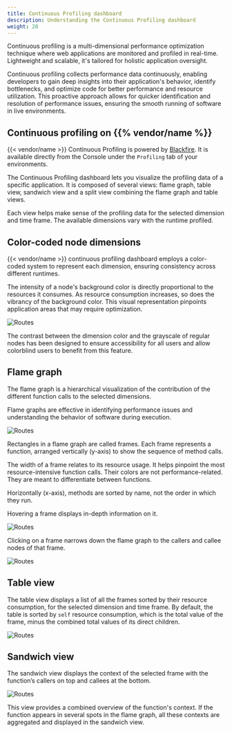 ```yaml
---
title: Continuous Profiling dashboard
description: Understanding the Continuous Profiling dashboard
weight: 20
---
```


Continuous profiling is a multi-dimensional performance optimization technique
where web applications are monitored and profiled in real-time. Lightweight and
scalable, it's tailored for holistic application oversight.

Continuous profiling collects performance data continuously, enabling developers to
gain deep insights into their application's behavior, identify bottlenecks, and
optimize code for better performance and resource utilization. This proactive
approach allows for quicker identification and resolution of performance issues,
ensuring the smooth running of software in live environments.

## Continuous profiling on {{% vendor/name %}}

{{< vendor/name >}} Continuous Profiling is powered by [Blackfire](../../../increase-observability/application-metrics/blackfire.md).
It is available directly from the Console under the `Profiling` tab of your environments.

The Continuous Profiling dashboard lets you visualize the profiling data of a specific application.
It is composed of several views: flame graph, table view, sandwich view and a split view combining the flame graph and table views.

Each view helps make sense of the profiling data for the selected dimension and time frame. The available dimensions vary with the runtime profiled.

## Color-coded node dimensions

{{< vendor/name >}} continuous profiling dashboard employs a color-coded system to represent each dimension, ensuring consistency across different runtimes.

The intensity of a node's background color is directly proportional to the resources it consumes. As resource consumption increases, so does the vibrancy of the background color. This visual representation pinpoints application areas that may require optimization.

![Routes](/images/observability/cont-prof-color-code.png "0.5")

The contrast between the dimension color and the grayscale of regular nodes has been designed to ensure accessibility for all users and allow colorblind users to benefit from this feature.

## Flame graph

The flame graph is a hierarchical visualization of the contribution of the different function calls to the selected dimensions.

Flame graphs are effective in identifying performance issues and understanding the behavior of software during execution.

![Routes](/images/observability/flame-graph.png "0.5")

Rectangles in a flame graph are called frames. Each frame represents a function, arranged vertically (y-axis) to show the sequence of method calls.

The width of a frame relates to its resource usage. It helps pinpoint the most resource-intensive function calls. Their colors are not performance-related. They are meant to differentiate between functions.

Horizontally (x-axis), methods are sorted by name, not the order in which they run.

Hovering a frame displays in-depth information on it.

![Routes](/images/observability/flame-graph-hover.png "0.3")

Clicking on a frame narrows down the flame graph to the callers and callee nodes of that frame.

![Routes](/images/observability/flame-graph-clicked.png "0.5")

## Table view

The table view displays a list of all the frames sorted by their resource consumption, for the selected dimension and time frame. By default, the table is sorted by `self` resource consumption, which is the total value of the frame, minus the combined total values of its direct children.

![Routes](/images/observability/table-view.png "0.5")

## Sandwich view

The sandwich view displays the context of the selected frame with the function’s callers on top and callees at the bottom.

![Routes](/images/observability/sandwich-view.png "0.5")

This view provides a combined overview of the function's context. If the function appears in several spots in the flame graph, all these contexts are aggregated and displayed in the sandwich view.